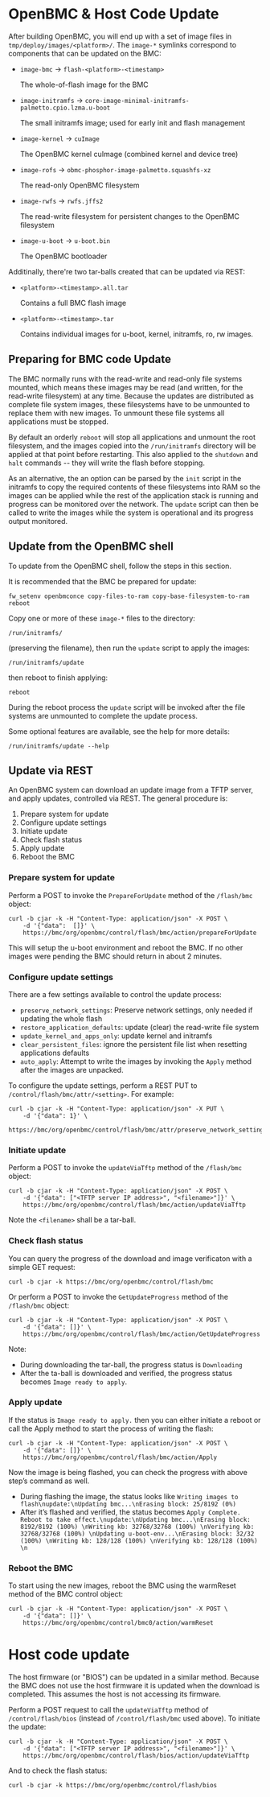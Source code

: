 OpenBMC & Host Code Update
===================

After building OpenBMC, you will end up with a set of image files in
`tmp/deploy/images/<platform>/`. The `image-*` symlinks correspond to components
that can be updated on the BMC:

 * `image-bmc` → `flash-<platform>-<timestamp>`

    The whole-of-flash image for the BMC

 * `image-initramfs` → `core-image-minimal-initramfs-palmetto.cpio.lzma.u-boot`

    The small initramfs image; used for early init and flash management

 * `image-kernel` → `cuImage`

    The OpenBMC kernel cuImage (combined kernel and device tree)

 * `image-rofs` → `obmc-phosphor-image-palmetto.squashfs-xz`

    The read-only OpenBMC filesystem

 * `image-rwfs` → `rwfs.jffs2`

    The read-write filesystem for persistent changes to the OpenBMC filesystem

 * `image-u-boot` → `u-boot.bin`

    The OpenBMC bootloader

Additinally, there're two tar-balls created that can be updated via REST:

 * `<platform>-<timestamp>.all.tar`

    Contains a full BMC flash image

 * `<platform>-<timestamp>.tar`

    Contains individual images for u-boot, kernel, initramfs, ro, rw images.

Preparing for BMC code Update
-----------------------------

The BMC normally runs with the read-write and read-only file systems
mounted, which means these images may be read (and written, for the
read-write filesystem) at any time.  Because the updates are distributed
as complete file system images, these filesystems have to be unmounted
to replace them with new images.  To unmount these file systems all
applications must be stopped.

By default an orderly `reboot` will stop all applications and unmount
the root filesystem, and the images copied into the `/run/initramfs`
directory will be applied at that point before restarting.  This also
applied to the `shutdown` and `halt` commands -- they will write the
flash before stopping.

As an alternative, the an option can be parsed by the `init` script in
the initramfs to copy the required contents of these filesystems into
RAM so the images can be applied while the rest of the application stack
is running and progress can be monitored over the network.  The
`update` script can then be called to write the images while the
system is operational and its progress output monitored.

Update from the OpenBMC shell
-----------------------------

To update from the OpenBMC shell, follow the steps in this section.

It is recommended that the BMC be prepared for update:

    fw_setenv openbmconce copy-files-to-ram copy-base-filesystem-to-ram
    reboot

Copy one or more of these `image-*` files to the directory:

    /run/initramfs/

(preserving the filename), then run the `update` script to apply the images:

    /run/initramfs/update

then reboot to finish applying:

    reboot

During the reboot process the `update` script will be invoked after
the file systems are unmounted to complete the update process.

Some optional features are available, see the help for more details:

    /run/initramfs/update --help

Update via REST
---------------

An OpenBMC system can download an update image from a TFTP server, and apply
updates, controlled via REST. The general procedure is:

 1. Prepare system for update
 2. Configure update settings
 3. Initiate update
 4. Check flash status
 5. Apply update
 6. Reboot the BMC

### Prepare system for update

Perform a POST to invoke the `PrepareForUpdate` method of the `/flash/bmc` object:

    curl -b cjar -k -H "Content-Type: application/json" -X POST \
        -d '{"data":  []}' \
        https://bmc/org/openbmc/control/flash/bmc/action/prepareForUpdate

This will setup the u-boot environment and reboot the BMC.   If no other
images were pending the BMC should return in about 2 minutes.


### Configure update settings

There are a few settings available to control the update process:

 * `preserve_network_settings`: Preserve network settings, only needed if updating the whole flash
 * `restore_application_defaults`: update (clear) the read-write file system
 * `update_kernel_and_apps_only`: update kernel and initramfs
 * `clear_persistent_files`: ignore the persistent file list when resetting applications defaults
 * `auto_apply`: Attempt to write the images by invoking the `Apply` method after the images are unpacked.

To configure the update settings, perform a REST PUT to
`/control/flash/bmc/attr/<setting>`. For example:

    curl -b cjar -k -H "Content-Type: application/json" -X PUT \
        -d '{"data": 1}' \
        https://bmc/org/openbmc/control/flash/bmc/attr/preserve_network_settings

### Initiate update

Perform a POST to invoke the `updateViaTftp` method of the `/flash/bmc` object:

    curl -b cjar -k -H "Content-Type: application/json" -X POST \
        -d '{"data": ["<TFTP server IP address>", "<filename>"]}' \
        https://bmc/org/openbmc/control/flash/bmc/action/updateViaTftp

Note the `<filename>` shall be a tar-ball.

### Check flash status

You can query the progress of the download and image verificaton with
a simple GET request:

    curl -b cjar -k https://bmc/org/openbmc/control/flash/bmc

Or perform a POST to invoke the `GetUpdateProgress` method of the `/flash/bmc` object:

    curl -b cjar -k -H "Content-Type: application/json" -X POST \
        -d '{"data": []}' \
        https://bmc/org/openbmc/control/flash/bmc/action/GetUpdateProgress

Note:
 * During downloading the tar-ball, the progress status is `Downloading`
 * After the ta-ball is downloaded and verified, the progress status becomes `Image ready to apply`.

### Apply update
If the status is `Image ready to apply.` then you can either initiate
a reboot or call the Apply method to start the process of writing the
flash:

    curl -b cjar -k -H "Content-Type: application/json" -X POST \
        -d '{"data": []}' \
        https://bmc/org/openbmc/control/flash/bmc/action/Apply

Now the image is being flashed, you can check the progress with above step’s command as well.

* During flashing the image, the status looks like `Writing images to flash\nupdate:\nUpdating bmc...\nErasing block: 25/8192 (0%)`
* After it’s flashed and verified, the status becomes `Apply Complete. Reboot to take effect.\nupdate:\nUpdating bmc...\nErasing block: 8192/8192 (100%) \nWriting kb: 32768/32768 (100%) \nVerifying kb: 32768/32768 (100%) \nUpdating u-boot-env...\nErasing block: 32/32 (100%) \nWriting kb: 128/128 (100%) \nVerifying kb: 128/128 (100%) \n`

### Reboot the BMC

To start using the new images, reboot the BMC using the warmReset method
of the BMC control object:

    curl -b cjar -k -H "Content-Type: application/json" -X POST \
        -d '{"data": []}' \
        https://bmc/org/openbmc/control/bmc0/action/warmReset


Host code update
================

The host firmware (or "BIOS") can be updated in a similar method.  Because
the BMC does not use the host firmware it is updated when the download is
completed.  This assumes the host is not accessing its firmware.

Perform a POST request to call the `updateViaTftp` method of
`/control/flash/bios` (instead of `/control/flash/bmc` used above). To initiate
the update:

    curl -b cjar -k -H "Content-Type: application/json" -X POST \
        -d '{"data": ["<TFTP server IP address>", "<filename>"]}' \
        https://bmc/org/openbmc/control/flash/bios/action/updateViaTftp

And to check the flash status:

    curl -b cjar -k https://bmc/org/openbmc/control/flash/bios
